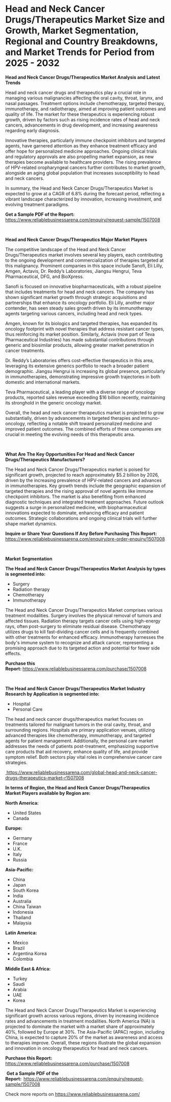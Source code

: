 <p><h1>Head and Neck Cancer Drugs/Therapeutics Market Size and Growth, Market Segmentation, Regional and Country Breakdowns, and Market Trends for Period from 2025 -  2032</h1></p><p><strong>Head and Neck Cancer Drugs/Therapeutics Market Analysis and Latest Trends</strong></p>
<p><p>Head and neck cancer drugs and therapeutics play a crucial role in managing various malignancies affecting the oral cavity, throat, larynx, and nasal passages. Treatment options include chemotherapy, targeted therapy, immunotherapy, and radiotherapy, aimed at improving patient outcomes and quality of life. The market for these therapeutics is experiencing robust growth, driven by factors such as rising incidence rates of head and neck cancers, advancements in drug development, and increasing awareness regarding early diagnosis.</p><p>Innovative therapies, particularly immune checkpoint inhibitors and targeted agents, have garnered attention as they enhance treatment efficacy and offer hope for personalized medicine approaches. Ongoing clinical trials and regulatory approvals are also propelling market expansion, as new therapies become available to healthcare providers. The rising prevalence of HPV-related oropharyngeal cancers further contributes to market growth, alongside an aging global population that increases susceptibility to head and neck cancers. </p><p>In summary, the Head and Neck Cancer Drugs/Therapeutics Market is expected to grow at a CAGR of 6.8% during the forecast period, reflecting a vibrant landscape characterized by innovation, increasing investment, and evolving treatment paradigms.</p></p>
<p><strong>Get a Sample PDF of the Report:&nbsp;</strong> <a href="https://www.reliablebusinessarena.com/enquiry/request-sample/1507008?utm_campaign=2304&utm_medium=2&utm_source=Github&utm_content=ia&utm_term=03032025&utm_id=head-and-neck-cancer-drugstherapeutics">https://www.reliablebusinessarena.com/enquiry/request-sample/1507008</a></p>
<p>&nbsp;</p>
<p><strong>Head and Neck Cancer Drugs/Therapeutics Major Market Players</strong></p>
<p><p>The competitive landscape of the Head and Neck Cancer Drugs/Therapeutics market involves several key players, each contributing to the ongoing development and commercialization of therapies targeted at this malignancy. Prominent companies in this space include Sanofi, Eli Lilly, Amgen, Actavis, Dr. Reddy’s Laboratories, Jiangsu Hengrui, Teva Pharmaceutical, DFG, and BioXpress.</p><p>Sanofi is focused on innovative biopharmaceuticals, with a robust pipeline that includes treatments for head and neck cancers. The company has shown significant market growth through strategic acquisitions and partnerships that enhance its oncology portfolio. Eli Lilly, another major contender, has seen steady sales growth driven by its immunotherapy agents targeting various cancers, including head and neck types.</p><p>Amgen, known for its biologics and targeted therapies, has expanded its oncology footprint with novel therapies that address resistant cancer types, thus reinforcing its market position. Similarly, Actavis (now part of Teva Pharmaceutical Industries) has made substantial contributions through generic and biosimilar products, allowing greater market penetration in cancer treatments.</p><p>Dr. Reddy’s Laboratories offers cost-effective therapeutics in this area, leveraging its extensive generics portfolio to reach a broader patient demographic. Jiangsu Hengrui is increasing its global presence, particularly in immunotherapies, demonstrating impressive growth trajectories in both domestic and international markets.</p><p>Teva Pharmaceutical, a leading player with a diverse range of oncology products, reported sales revenue exceeding $16 billion recently, maintaining its stronghold in the generic oncology market.</p><p>Overall, the head and neck cancer therapeutics market is projected to grow substantially, driven by advancements in targeted therapies and immuno-oncology, reflecting a notable shift toward personalized medicine and improved patient outcomes. The combined efforts of these companies are crucial in meeting the evolving needs of this therapeutic area.</p></p>
<p>&nbsp;</p>
<p><strong>What Are The Key Opportunities For Head and Neck Cancer Drugs/Therapeutics Manufacturers?</strong></p>
<p><p>The Head and Neck Cancer Drugs/Therapeutics market is poised for significant growth, projected to reach approximately $5.2 billion by 2026, driven by the increasing prevalence of HPV-related cancers and advances in immunotherapies. Key growth trends include the geographic expansion of targeted therapies and the rising approval of novel agents like immune checkpoint inhibitors. The market is also benefiting from enhanced diagnostic techniques and integrated treatment approaches. Future outlook suggests a surge in personalized medicine, with biopharmaceutical innovations expected to dominate, enhancing efficacy and patient outcomes. Strategic collaborations and ongoing clinical trials will further shape market dynamics.</p></p>
<p><strong>Inquire or Share Your Questions If Any Before Purchasing This Report:</strong> <a href="https://www.reliablebusinessarena.com/enquiry/pre-order-enquiry/1507008?utm_campaign=2304&utm_medium=2&utm_source=Github&utm_content=ia&utm_term=03032025&utm_id=head-and-neck-cancer-drugstherapeutics">https://www.reliablebusinessarena.com/enquiry/pre-order-enquiry/1507008</a></p>
<p>&nbsp;</p>
<p><strong>Market Segmentation</strong></p>
<p><strong>The Head and Neck Cancer Drugs/Therapeutics Market Analysis by types is segmented into:</strong></p>
<p><ul><li>Surgery</li><li>Radiation therapy</li><li>Chemotherapy</li><li>Immunotherapy</li></ul></p>
<p><p>The Head and Neck Cancer Drugs/Therapeutics Market comprises various treatment modalities. Surgery involves the physical removal of tumors and affected tissues. Radiation therapy targets cancer cells using high-energy rays, often post-surgery to eliminate residual disease. Chemotherapy utilizes drugs to kill fast-dividing cancer cells and is frequently combined with other treatments for enhanced efficacy. Immunotherapy harnesses the body's immune system to recognize and attack cancer, representing a promising approach due to its targeted action and potential for fewer side effects.</p></p>
<p><strong>Purchase this Report:&nbsp;</strong><a href="https://www.reliablebusinessarena.com/purchase/1507008?utm_campaign=2304&utm_medium=2&utm_source=Github&utm_content=ia&utm_term=03032025&utm_id=head-and-neck-cancer-drugstherapeutics">https://www.reliablebusinessarena.com/purchase/1507008</a></p>
<p>&nbsp;</p>
<p><strong>The Head and Neck Cancer Drugs/Therapeutics Market Industry Research by Application is segmented into:</strong></p>
<p><ul><li>Hospital</li><li>Personal Care</li></ul></p>
<p><p>The head and neck cancer drugs/therapeutics market focuses on treatments tailored for malignant tumors in the oral cavity, throat, and surrounding regions. Hospitals are primary application venues, utilizing advanced therapies like chemotherapy, immunotherapy, and targeted agents for patient management. Additionally, the personal care market addresses the needs of patients post-treatment, emphasizing supportive care products that aid recovery, enhance quality of life, and provide symptom relief. Both sectors play vital roles in comprehensive cancer care strategies.</p></p>
<p><a href="https://www.reliablebusinessarena.com/global-head-and-neck-cancer-drugs-therapeutics-market-r1507008?utm_campaign=2304&utm_medium=2&utm_source=Github&utm_content=ia&utm_term=03032025&utm_id=head-and-neck-cancer-drugstherapeutics">&nbsp;https://www.reliablebusinessarena.com/global-head-and-neck-cancer-drugs-therapeutics-market-r1507008</a></p>
<p><strong>In terms of Region, the Head and Neck Cancer Drugs/Therapeutics Market Players available by Region are:</strong></p>
<p>
    <p> <strong> North America: </strong>
        <ul>
            <li>United States</li>
            <li>Canada</li>
        </ul>
        </p> 
    <p> <strong> Europe: </strong>
        <ul>
            <li>Germany</li>
            <li>France</li>
            <li>U.K.</li>
            <li>Italy</li>
            <li>Russia</li>
        </ul>
        </p> 
    <p> <strong> Asia-Pacific: </strong>
        <ul>
            <li>China</li>
            <li>Japan</li>
            <li>South Korea</li>
            <li>India</li>
            <li>Australia</li>
            <li>China Taiwan</li>
            <li>Indonesia</li>
            <li>Thailand</li>
            <li>Malaysia</li>
        </ul>
        </p> 
    <p> <strong> Latin America: </strong>
        <ul>
            <li>Mexico</li>
            <li>Brazil</li>
            <li>Argentina Korea</li>
            <li>Colombia</li>
        </ul>
        </p> 
    <p> <strong> Middle East & Africa: </strong>
        <ul>
            <li>Turkey</li>
            <li>Saudi</li>
            <li>Arabia</li>
            <li>UAE</li>
            <li>Korea</li>
        </ul>
    </p>
    </p>
<p><p>The Head and Neck Cancer Drugs/Therapeutics Market is experiencing significant growth across various regions, driven by increasing incidence rates and advancements in treatment modalities. North America (NA) is projected to dominate the market with a market share of approximately 40%, followed by Europe at 30%. The Asia-Pacific (APAC) region, including China, is expected to capture 20% of the market as awareness and access to therapies improve. Overall, these regions illustrate the global expansion and innovation in oncology therapeutics for head and neck cancers.</p></p>
<p><strong>Purchase this Report: </strong><a href="https://www.reliablebusinessarena.com/purchase/1507008?utm_campaign=2304&utm_medium=2&utm_source=Github&utm_content=ia&utm_term=03032025&utm_id=head-and-neck-cancer-drugstherapeutics">https://www.reliablebusinessarena.com/purchase/1507008</a></p>
<p>&nbsp;<strong>Get a Sample PDF of the Report:&nbsp;&nbsp;</strong><a href="https://www.reliablebusinessarena.com/enquiry/request-sample/1507008?utm_campaign=2304&utm_medium=2&utm_source=Github&utm_content=ia&utm_term=03032025&utm_id=head-and-neck-cancer-drugstherapeutics">https://www.reliablebusinessarena.com/enquiry/request-sample/1507008</a></p>
<p><strong></strong></p>
<p>Check more reports on <a href="https://www.reliablebusinessarena.com/?utm_campaign=2304&utm_medium=2&utm_source=Github&utm_content=ia&utm_term=03032025&utm_id=head-and-neck-cancer-drugstherapeutics">https://www.reliablebusinessarena.com/</a></p>